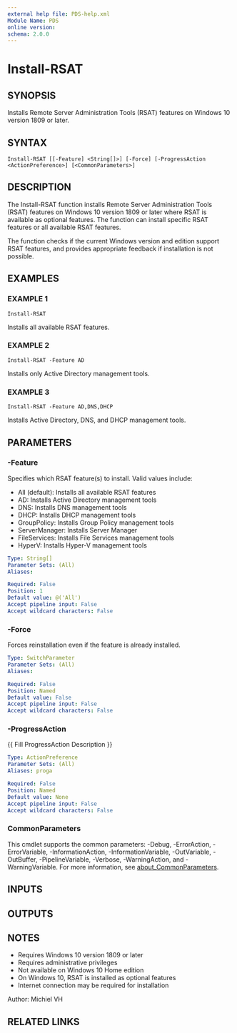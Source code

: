```yaml
---
external help file: PDS-help.xml
Module Name: PDS
online version:
schema: 2.0.0
---
```


# Install-RSAT

## SYNOPSIS
Installs Remote Server Administration Tools (RSAT) features on Windows 10 version 1809 or later.

## SYNTAX

```
Install-RSAT [[-Feature] <String[]>] [-Force] [-ProgressAction <ActionPreference>] [<CommonParameters>]
```

## DESCRIPTION
The Install-RSAT function installs Remote Server Administration Tools (RSAT) features on Windows 10
version 1809 or later where RSAT is available as optional features.
The function can install
specific RSAT features or all available RSAT features.

The function checks if the current Windows version and edition support RSAT features, and
provides appropriate feedback if installation is not possible.

## EXAMPLES

### EXAMPLE 1
```
Install-RSAT
```

Installs all available RSAT features.

### EXAMPLE 2
```
Install-RSAT -Feature AD
```

Installs only Active Directory management tools.

### EXAMPLE 3
```
Install-RSAT -Feature AD,DNS,DHCP
```

Installs Active Directory, DNS, and DHCP management tools.

## PARAMETERS

### -Feature
Specifies which RSAT feature(s) to install.
Valid values include:
- All (default): Installs all available RSAT features
- AD: Installs Active Directory management tools
- DNS: Installs DNS management tools
- DHCP: Installs DHCP management tools
- GroupPolicy: Installs Group Policy management tools
- ServerManager: Installs Server Manager
- FileServices: Installs File Services management tools
- HyperV: Installs Hyper-V management tools

```yaml
Type: String[]
Parameter Sets: (All)
Aliases:

Required: False
Position: 1
Default value: @('All')
Accept pipeline input: False
Accept wildcard characters: False
```

### -Force
Forces reinstallation even if the feature is already installed.

```yaml
Type: SwitchParameter
Parameter Sets: (All)
Aliases:

Required: False
Position: Named
Default value: False
Accept pipeline input: False
Accept wildcard characters: False
```

### -ProgressAction
{{ Fill ProgressAction Description }}

```yaml
Type: ActionPreference
Parameter Sets: (All)
Aliases: proga

Required: False
Position: Named
Default value: None
Accept pipeline input: False
Accept wildcard characters: False
```

### CommonParameters
This cmdlet supports the common parameters: -Debug, -ErrorAction, -ErrorVariable, -InformationAction, -InformationVariable, -OutVariable, -OutBuffer, -PipelineVariable, -Verbose, -WarningAction, and -WarningVariable. For more information, see [about_CommonParameters](http://go.microsoft.com/fwlink/?LinkID=113216).

## INPUTS

## OUTPUTS

## NOTES
- Requires Windows 10 version 1809 or later
- Requires administrative privileges
- Not available on Windows 10 Home edition
- On Windows 10, RSAT is installed as optional features
- Internet connection may be required for installation

Author: Michiel VH

## RELATED LINKS
